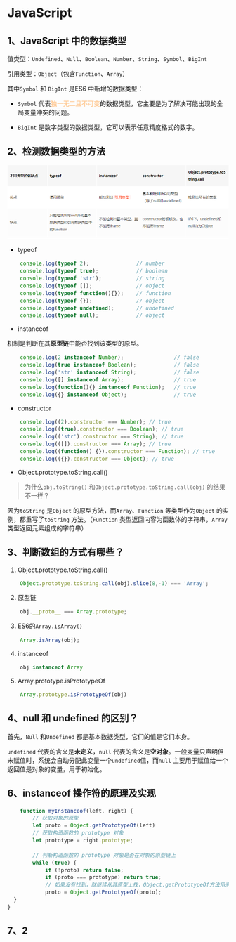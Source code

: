 # JavaScript

## 1、JavaScript 中的数据类型

值类型：`Undefined`、`Null`、`Boolean`、`Number`、`String`、`Symbol`、`BigInt`

引用类型：`Object`（包含`Function`、`Array`）

其中`Symbol` 和 `BigInt` 是ES6 中新增的数据类型：
+ `Symbol` 代表<b style="color: #FFCC99;">独一无二且不可变</b>的数据类型，它主要是为了解决可能出现的全局变量冲突的问题。

+ `BigInt` 是数字类型的数据类型，它可以表示任意精度格式的数字。

## 2、检测数据类型的方法

![检测数据类型的方式](../imgs/js-base/uTools_1665907197488.png)

+ typeof 

```javascript
    console.log(typeof 2);               // number
    console.log(typeof true);            // boolean
    console.log(typeof 'str');           // string
    console.log(typeof []);              // object    
    console.log(typeof function(){});    // function
    console.log(typeof {});              // object
    console.log(typeof undefined);       // undefined
    console.log(typeof null);            // object
```

+ instanceof

机制是判断在其**原型链**中能否找到该类型的原型。

```javascript
    console.log(2 instanceof Number);                // false
    console.log(true instanceof Boolean);            // false 
    console.log('str' instanceof String);            // false 
    console.log([] instanceof Array);                // true
    console.log(function(){} instanceof Function);   // true
    console.log({} instanceof Object);               // true
```

+ constructor

```javascript
    console.log((2).constructor === Number); // true
    console.log((true).constructor === Boolean); // true
    console.log(('str').constructor === String); // true
    console.log(([]).constructor === Array); // true
    console.log((function() {}).constructor === Function); // true
    console.log(({}).constructor === Object); // true
```

+ Object.prototype.toString.call()

> 为什么`obj.toString()` 和`Object.prototype.toString.call(obj)` 的结果不一样？

因为`toString` 是`Object` 的原型方法，而`Array`、`Function` 等类型作为`Object` 的实例，都重写了`toString` 方法。（`Function` 类型返回内容为函数体的字符串，`Array` 类型返回元素组成的字符串）

## 3、判断数组的方式有哪些？

1. Object.prototype.toString.call()

```javascript
    Object.prototype.toString.call(obj).slice(8,-1) === 'Array';
```

2. 原型链

```javascript
    obj.__proto__ === Array.prototype;
```

3. ES6的`Array.isArray()`

```javascript
    Array.isArray(obj);
```

4. instanceof

```javascript
    obj instanceof Array
```

5. Array.prototype.isPrototypeOf

```javascript
    Array.prototype.isPrototypeOf(obj)
```

## 4、null 和 undefined 的区别？

首先，`Null` 和`Undefined` 都是基本数据类型，它们的值是它们本身。

`undefined` 代表的含义是**未定义**，`null` 代表的含义是**空对象**。一般变量只声明但未赋值时，系统会自动分配此变量一个`undefined`值，而`null` 主要用于赋值给一个返回值是对象的变量，用于初始化。

## 6、instanceof 操作符的原理及实现

```javascript
    function myInstanceof(left, right) {
        // 获取对象的原型
        let proto = Object.getPrototypeOf(left)
        // 获取构造函数的 prototype 对象
        let prototype = right.prototype; 
        
        // 判断构造函数的 prototype 对象是否在对象的原型链上
        while (true) {
            if (!proto) return false;
            if (proto === prototype) return true;
            // 如果没有找到，就继续从其原型上找，Object.getPrototypeOf方法用来获取指定对象的原型
            proto = Object.getPrototypeOf(proto);
  }
}
```

## 7、2
